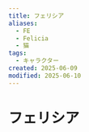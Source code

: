 ```yaml
---
title: フェリシア
aliases:
  - FE
  - Felicia
  - 猫
tags:
  - キャラクター
created: 2025-06-09
modified: 2025-06-10
---
```


# フェリシア
